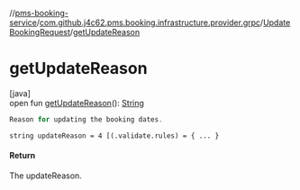 //[pms-booking-service](../../../index.md)/[com.github.j4c62.pms.booking.infrastructure.provider.grpc](../index.md)/[UpdateBookingRequest](index.md)/[getUpdateReason](get-update-reason.md)

# getUpdateReason

[java]\
open fun [getUpdateReason](get-update-reason.md)(): [String](https://docs.oracle.com/en/java/javase/23/docs/api/java.base/java/lang/String.html)

```kotlin
Reason for updating the booking dates.

```

`string updateReason = 4 [(.validate.rules) = { ... }`

#### Return

The updateReason.